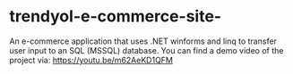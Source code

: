 # trendyol-e-commerce-site-
An e-commerce application that uses .NET winforms and linq to transfer user input to an SQL (MSSQL) database. 
You can find a demo video of the project via: https://youtu.be/m62AeKD1QFM 
